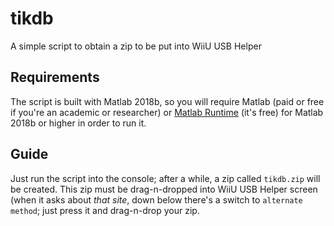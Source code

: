 # tikdb
A simple script to obtain a zip to be put into WiiU USB Helper
## Requirements
The script is built with Matlab 2018b, so you will require Matlab (paid or free if you're an academic or researcher) or [Matlab Runtime](https://mathworks.com/products/compiler/matlab-runtime.html) (it's free) for Matlab 2018b or higher in order to run it.
## Guide
Just run the script into the console; after a while, a zip called `tikdb.zip` will be created.
This zip must be drag-n-dropped into WiiU USB Helper screen (when it asks about _that site_, down below there's a switch to `alternate method`; just press it and drag-n-drop your zip.
